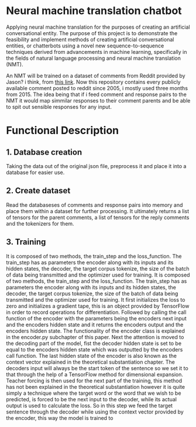 # Neural machine translation chatbot

Applying neural machine translation for the purposes of creating an artificial conversational entity. 
The purpose of this project is to demonstrate the feasibility and implement methods of creating
artificial conversational entities, or chatterbots using a novel new sequence-to-sequence techniques derived 
from advancements in machine learning, specifically in the fields of natural language processing and 
neural machine translation (NMT).

An NMT will be trained on a dataset of comments from Reddit provided by Jason? i think, from [this link](https://files.pushshift.io/reddit/comments/). Now this repository contains every publicly available comment posted to reddit since 2005, i mostly used three months from 2015. The idea being that if i feed comment and response pairs to the NMT it would map simmilar responses to their comment parents and be able to spit out sensible responses for any input.

# Functional Description

## 1. Database creation
Taking the data out of the original json file, preprocess it and place it into a database for easier use.

## 2. Create dataset
Read the databaseses of comments and response pairs into memory and place them within a dataset 
for further processing. It ultimately returns a list of tensors for the parent comments, a list of tensors for the reply
comments and the tokenizers for them.

## 3. Training
It is composed of two methods, the train_step and the loss_function. The train_step has as
parameters the encoder along with its inputs and its hidden states, the decoder, the target corpus
tokenize, the size of the batch of data being transmitted and the optimizer used for training.
It is composed of two methods, the train_step and the loss_function. The train_step has as
parameters the encoder along with its inputs and its hidden states, the decoder, the target corpus
tokenize, the size of the batch of data being transmitted and the optimizer used for training.
It first initializes the loss to zero and initializes a gradient tape, this is an object provided by
TensorFlow in order to record operations for differentiation. Followed by calling the call
function of the encoder with the parameters being the encoders next input and the encoders
hidden state and it returns the encoders output and the encoders hidden state. The functionality of
the encoder class is explained in the encoder.py subchapter of this paper.
Next the attention is moved to the decoding part of the model, fist the decoder hidden state is set
to be equal to the encoders hidden state which was outputted by the encoders call function. The
last hidden state of the encoder is also known as the context vector explained in the theoretical
substantiation chapter. The decoders input will always be the start token of the sentence so we
set it to that through the help of a TensorFlow method for dimensional expansion.
Teacher forcing is then used for the next part of the training, this method has not been explained
in the theoretical substantiation however it is quite simply a technique where the target word or
the word that we wish to be predicted, is forced to be the next input to the decoder, while its
actual output is used to calculate the loss. So in this step we feed the target sentence through the
decoder while using the context vector provided by the encoder, this way the model is trained to
